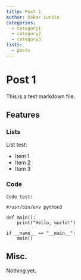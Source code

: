 ```yaml
---
title: Post 1
author: Oskar Lundin
categories:
  - category1
  - category2
  - category3
lists:
  - posts
---
```


# Post 1

This is a test markdown file.

## Features

### Lists

List test:

- Item 1
- Item 2
- Item 3

### Code

    Code test:
    
    #/usr/bin/env python3
    
    def main():
        print("Hello, world!")
    
    if __name__ == "__main__":
        main()


## Misc.

Nothing yet.